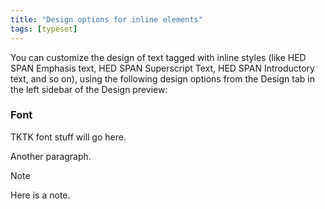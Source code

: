 ```yaml
---
title: "Design options for inline elements"
tags: [typeset]
---
```

 
<html><body><section data-type="chapter" class="hsecchapter" data-hederis-type="hsecchapter" id="inline-design-options" data-pi-attrs="id: inline-design-options; data-tags: typeset;" role="doc-chapter" data-tags="typeset" data-author-name=" " data-book-title=" " title="Design options for inline elements"><p class="hblkp" data-hederis-type="hblkp" id="pvanJscdg">You can customize the design of text tagged with inline styles (like HED SPAN Emphasis text, HED SPAN Superscript Text, HED SPAN Introductory text, and so on), using the following design options from the Design tab in the left sidebar of the Design preview:</p><section class="hwprsubsection" data-hederis-type="hwprsubsection" id="piypgla0E" data-type="subsection" title="Font"><h1 data-hederis-type="hblktitle" class="hblktitle" id="py35yoq71">Font</h1><p class="hblkp" data-hederis-type="hblkp" id="pkUSuVHtv">TKTK font stuff will go here.</p><p class="hblkp" data-hederis-type="hblkp" id="plQQOzCcP">Another paragraph.</p><aside class="hwprbox box" data-hederis-type="hwprbox" id="pyfwYUfw6" data-type="sidebar"><p class="hblktype" data-hederis-type="hblktype" id="p417Bj4fW">Note</p><p class="hblkp" data-hederis-type="hblkp" id="poJNqoRpR">Here is a note.</p></aside></section></section></body></html>

